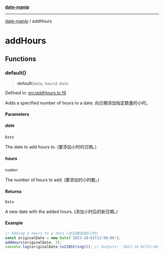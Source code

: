 [**date-manip**](index.md)

***

[date-manip](modules.md) / addHours

# addHours

## Functions

### default()

> **default**(`date`, `hours`): `Date`

Defined in: [src/addHours.ts:19](https://github.com/fengxinming/date-manip/blob/3800a276ff67972284419177dad55ada4d463d78/src/addHours.ts#L19)

Adds a specified number of hours to a date.
向日期添加指定数量的小时。

#### Parameters

##### date

`Date`

The date to add hours to. (要添加小时的日期。)

##### hours

`number`

The number of hours to add. (要添加的小时数。)

#### Returns

`Date`

A new date with the added hours. (添加小时后的新日期。)

#### Example

```ts
// Adding 3 hours to a date (向日期添加3小时)
const originalDate = new Date('2023-10-01T12:00:00');
addHours(originalDate, 3);
console.log(originalDate.toISOString()); // Outputs: '2023-10-01T15:00:00.000Z' (输出: '2023-10-01T15:00:00.000Z')
```
